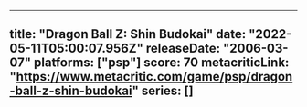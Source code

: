
---
title: "Dragon Ball Z: Shin Budokai"
date: "2022-05-11T05:00:07.956Z"
releaseDate: "2006-03-07"
platforms: ["psp"]
score: 70
metacriticLink: "https://www.metacritic.com/game/psp/dragon-ball-z-shin-budokai"
series: []
---
